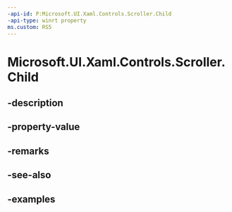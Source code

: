 ```yaml
---
-api-id: P:Microsoft.UI.Xaml.Controls.Scroller.Child
-api-type: winrt property
ms.custom: RS5
---
```


<!-- Property syntax.
public UIElement Child { get;  set; }
-->

# Microsoft.UI.Xaml.Controls.Scroller.Child

## -description

## -property-value

## -remarks

## -see-also

## -examples

